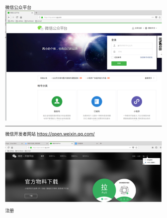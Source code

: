 

微信公众平台 
![](img/DeepinScreenshot_select-area_20190820215229.png)


---

微信开发者网站
https://open.weixin.qq.com/

![title](img/1566304656278-1566304656302.png)


注册



